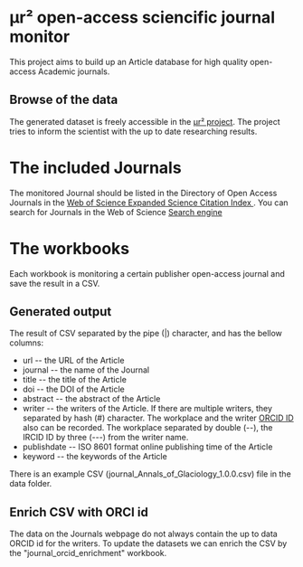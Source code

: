 # μr² open-access sciencific journal monitor

This project aims to build up an Article database for high quality open-access Academic journals.  

## Browse of the data
The generated dataset is freely accessible in the [μr² project](https://mur2.co.uk/). The project tries to inform the scientist with the up to date researching results.   

# The included Journals
The monitored Journal should be listed in the Directory of Open Access Journals in the [Web of Science Expanded Science Citation Index ](https://en.wikipedia.org/wiki/Science_Citation_Index).  You can search for Journals in the Web of Science [Search engine](https://mjl.clarivate.com/search-results) 

# The workbooks
Each workbook is monitoring a certain publisher open-access journal and save the result in a CSV. 

## Generated output

The result of CSV separated by the pipe (|) character, and has the bellow columns:
  + url -- the URL of the Article
  + journal -- the name of the Journal
  + title -- the title of the Article
   + doi -- the DOI of the Article
   + abstract -- the abstract of the Article
   + writer -- the writers of the Article. If there are multiple writers, they separated by hash (#) character. The workplace and the writer [ORCID ID](https://orcid.org/) also can be recorded.  The workplace separated by double (--), the IRCID ID by three (---) from the writer name.
   + publishdate -- ISO 8601 format online publishing time of the Article
   + keyword -- the keywords of the Article

There is an example CSV (journal_Annals_of_Glaciology_1.0.0.csv) file in the data folder. 

## Enrich CSV with ORCI id

The data on the Journals webpage do not always contain the up to data ORCID id for the writers.  To update the datasets we can enrich the CSV by the "journal_orcid_enrichment" workbook. 


